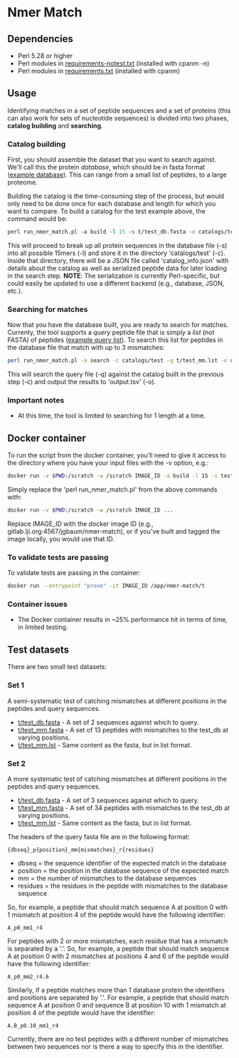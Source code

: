 # Nmer Match

## Dependencies
* Perl 5.28 or higher
* Perl modules in [requirements-notest.txt](requirements-notext.txt) (installed with cpanm -n)
* Perl modules in [requirements.txt](requirements.txt) (installed with cpanm)

## Usage
Identifying matches in a set of peptide sequences and a set of proteins (this can also work for sets of nucleotide sequences) is divided into two phases, __catalog building__ and __searching__.

### Catalog building
First, you should assemble the dataset that you want to search against.  We'll call this the protein _database_, which should be in fasta format ([example database](t/test_db.fasta)).  This can range from a small list of peptides, to a large proteome.

Building the catalog is the time-consuming step of the process, but would only need to be done once for each database and length for which you want to compare.  To build a catalog for the test example above, the command would be:

```perl
perl run_nmer_match.pl -a build -l 15 -s t/test_db.fasta -c catalogs/test
``` 

This will proceed to break up all protein sequences in the database file (-s) into all possible 15mers (-l) and store it in the directory 'catalogs/test' (-c).  Inside that directory, there will be a JSON file called 'catalog_info.json' with details about the catalog as well as serialized peptide data for later loading in the search step. **NOTE**: The serialization is currently Perl-specific, but could easily be updated to use a different backend (e.g., database, JSON, etc.).

### Searching for matches
Now that you have the database built, you are ready to search for matches.  Currenty, the tool supports a _query_ peptide file that is simply a _list_ (not FASTA) of peptides ([example query list](t/test_mm.lst)).  To search this list for peptides in the database file that match with up to 3 mismatches:

```bash
perl run_nmer_match.pl -a search -c catalogs/test -q t/test_mm.lst -o output.tsv
```

This will search the query file (-q) against the catalog built in the previous step (-c) and output the results to 'output.tsv' (-o).


### Important notes
* At this time, the tool is limited to searching for 1 length at a time.


## Docker container

To run the script from the docker container, you'll need to give it access to the directory where you have your input files with the -v option, e.g.:

```bash
docker run -v $PWD:/scratch -w /scratch IMAGE_ID -a build -l 15 -s test_data/human.fasta -c catalogs/humb1

```

Simply replace the 'perl run\_nmer\_match.pl' from the above commands with:

```bash
docker run -v $PWD:/scratch -w /scratch IMAGE_ID ...
```
Replace IMAGE_ID with the docker image ID (e.g., gitlab.lji.org:4567/jgbaum/nmer-match), or if you've built and tagged the image locally, you would use that ID.

### To validate tests are passing
To validate tests are passing in the container:

```bash
docker run --entrypoint "prove" -it IMAGE_ID /app/nmer-match/t
```

### Container issues

* The Docker container results in ~25% performance hit in terms of time, in limited testing.

## Test datasets

There are two small test datasets:

### Set 1

A semi-systematic test of catching mismatches at different positions in the peptides and query sequences.

 * [t/test\_db.fasta](t/test_db.fasta) - A set of 2 sequences against which to query.
 * [t/test\_mm.fasta](t/test_mm.fasta) - A set of 13 peptides with mismatches to the test_db at varying positions.
 * [t/test\_mm.lst](t/test_mm.lst) - Same content as the fasta, but in list format.

### Set 2

A more systematic test of catching mismatches at different positions in the peptides and query sequences.

 * [t/test\_db.fasta](t/test_db.fasta) - A set of 3 sequences against which to query.
 * [t/test\_mm.fasta](t/test_mm.fasta) - A set of 34 peptides with mismatches to the test_db at varying positions.
 * [t/test\_mm.lst](t/test_mm.lst) - Same content as the fasta, but in list format.

The headers of the query fasta file are in the following format:

```
{dbseq}_p{position}_mm{mismatches}_r{residues}
```

 * dbseq = the sequence identifier of the expected match in the database
 * position = the position in the database sequence of the expected match
 * mm = the number of mismatches to the database sequences
 * residues = the residues in the peptide with mismatches to the database sequence

So, for example, a peptide that should match sequence A at position 0 with 1 mismatch at position 4 of the peptide would have the following identifier:

```
A_p0_mm1_r4
```

For peptides with 2 or more mismatches, each residue that has a mismatch is separated by a '.'.  So, for example, a peptide that should match sequence A at position 0 with 2 mismatches at positions 4 and 6 of the peptide would have the following identifier:

```
A_p0_mm2_r4.6
```

Similarly, if a peptide matches more than 1 database protein the identifiers and positions are separated by '.'.  For example, a peptide that should match sequence A at position 0 and sequence B at position 10 with 1 mismatch at position 4 of the peptide would have the identifier:

```
A.B_p0.10_mm1_r4
```

Currently, there are no test peptides with a different number of mismatches between two sequences nor is there a way to specify this in the identifier.